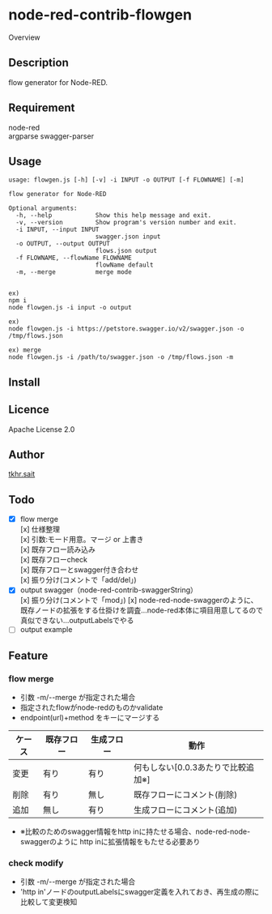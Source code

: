 # node-red-contrib-flowgen

Overview

## Description

flow generator for Node-RED.

## Requirement

node-red  
argparse
swagger-parser  

## Usage

```
usage: flowgen.js [-h] [-v] -i INPUT -o OUTPUT [-f FLOWNAME] [-m]

flow generator for Node-RED

Optional arguments:
  -h, --help            Show this help message and exit.
  -v, --version         Show program's version number and exit.
  -i INPUT, --input INPUT
                        swagger.json input
  -o OUTPUT, --output OUTPUT
                        flows.json output
  -f FLOWNAME, --flowName FLOWNAME
                        flowName default
  -m, --merge           merge mode


ex)
npm i
node flowgen.js -i input -o output

ex)
node flowgen.js -i https://petstore.swagger.io/v2/swagger.json -o /tmp/flows.json

ex) merge
node flowgen.js -i /path/to/swagger.json -o /tmp/flows.json -m

```

## Install


## Licence

Apache License 2.0

## Author

[tkhr.sait](https://github.com/tkhr-sait)

## Todo

* [x] flow merge  
[x] 仕様整理  
[x] 引数:モード用意。マージ or 上書き  
[x] 既存フロー読み込み  
[x] 既存フローcheck  
[x] 既存フローとswagger付き合わせ  
[x] 振り分け(コメントで「add/del」)  
* [x] output swagger（node-red-contrib-swaggerString）  
[x] 振り分け(コメントで「mod」)
[x] node-red-node-swaggerのように、既存ノードの拡張をする仕掛けを調査...node-red本体に項目用意してるので真似できない...outputLabelsでやる
* [ ] output example

## Feature

### flow merge
* 引数 -m/--merge が指定された場合
* 指定されたflowがnode-redのものかvalidate
* endpoint(url)+method をキーにマージする  

|ケース|既存フロー|生成フロー|動作|
|-----|--------|--------|----|
|変更|有り|有り|何もしない[0.0.3あたりで比較追加※]|
|削除|有り|無し|既存フローにコメント(削除)|
|追加|無し|有り|生成フローにコメント(追加)|

* ※比較のためのswagger情報をhttp inに持たせる場合、node-red-node-swaggerのように
  http inに拡張情報をもたせる必要あり

### check modify
* 引数 -m/--merge が指定された場合
* 'http in'ノードのoutputLabelsにswagger定義を入れておき、再生成の際に比較して変更検知
